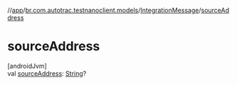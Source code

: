 //[app](../../../index.md)/[br.com.autotrac.testnanoclient.models](../index.md)/[IntegrationMessage](index.md)/[sourceAddress](source-address.md)

# sourceAddress

[androidJvm]\
val [sourceAddress](source-address.md): [String](https://kotlinlang.org/api/latest/jvm/stdlib/kotlin/-string/index.html)?

